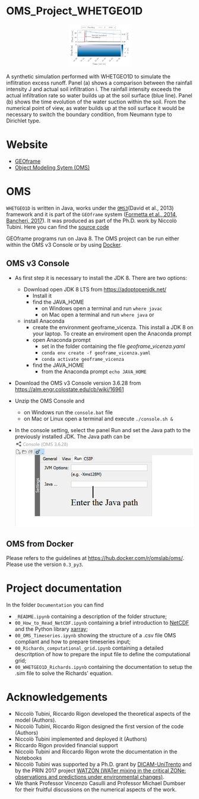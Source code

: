 # OMS_Project_WHETGEO1D

<p align="center" width="100%">
    <img src="Documentation/Figures/Horton.PNG" width="33%">
        <figcaption>A synthetic simulation performed with WHETGEO1D to simulate the inflitration excess runoff. Panel (a) shows a comparison between the rainfall intensity J and actual soil infiltration i. The rainfall intensity exceeds the
actual infiltration rate so water builds up at the soil surface (blue line). Panel (b) shows the time evolution of the water suction within the
soil. From the numerical point of view, as water builds up at the soil surface it would be necessary to switch the boundary condition, from
Neumann type to Dirichlet type.
    </figcaption>
</p>

# Website
- [GEOframe](http://geoframe.blogspot.com/)
- [Object Modeling Sytem (OMS)](https://alm.engr.colostate.edu/cb/project/oms)

# OMS
`WHETGEO1D` is written in Java,  works under the [`OMS3`](https://abouthydrology.blogspot.com/2017/08/oms-3-essentials.html)(David et al., 2013) framework and it is part of the `GEOframe` system ([Formetta et al., 2014](https://doi.org/10.1016/j.envsoft.2014.01.019), [Bancheri, 2017](http://eprints-phd.biblio.unitn.it/2679/)). It was produced as part of the Ph.D. work by Niccolò Tubini.
Here you can find the [source code](https://github.com/geoframecomponents/WHETGEO-1D)

GEOframe programs run on Java 8. The OMS project can be run either within the OMS v3 Console or by using [Docker](https://hub.docker.com/r/omslab/oms/).

## OMS v3 Console
- As first step it is necessary to install the JDK 8. There are two options:
  - Download open JDK 8 LTS from https://adoptopenjdk.net/
    - Install it
    - find the JAVA_HOME
      - on Windows open a terminal and run `where javac`
      - on Mac open a terminal and run `where java`
  or
  - install Anaconda
    - create the environment geoframe_vicenza. This install a JDK 8 on your laptop. To create an enviroment open the Anaconda prompt
    - open Anaconda prompt
      - set in the folder containing the file *geoframe_vicenza.yaml*
      -  `conda env create -f geoframe_vicenza.yaml`
      -  `conda activate geoframe_vicenza`
    - find the JAVA_HOME
      - from the Anaconda prompt `echo JAVA_HOME`
    
- Download the OMS v3 Console version 3.6.28 from  https://alm.engr.colostate.edu/cb/wiki/16961
- Unzip the OMS Console and 
  - on Windows run the `console.bat` file
  - on Mac or Linux open a terminal and execute `./console.sh &`

- In the console setting, select the panel Run and set the Java path to the previously installed JDK. The Java path can be  
![Alt text](Documentation/Figures/java_path.png?raw=true "Title")

## OMS from Docker
Please refers to the guidelines at https://hub.docker.com/r/omslab/oms/. Please use the version `0.3_py3`.

# Project documentation
In the folder `Documentation` you can find
- `_README.ipynb` containing a description of the folder structure;
- `00_How_to_Read_NetCDF.ipynb` containing a brief introduction to [NetCDF](https://www.unidata.ucar.edu/software/netcdf/docs/index.html) and the Python library [xarray](http://xarray.pydata.org/en/stable/index.html);
- `00_OMS_Timeseries.ipynb` showing the structure of a .csv file OMS compliant and how to prepare timeseries input;
- `00_Richards_computational_grid.ipynb` containing a detailed descritption of how to prepare the input file to define the computational grid;
- `00_WHETGEO1D_Richards.ipynb` containing the documentation to setup the .sim file to solve the Richards' equation.

# Acknowledgements

-  Niccolò Tubini, Riccardo Rigon developed the theoretical aspects of the model (Authors). 
-  Niccolò Tubini, Riccardo Rigon designed the first version of the code (Authors)
-  Niccolò Tubini implemented and deployed it (Authors)
-  Riccardo Rigon provided financial support
-  Niccolò Tubini and Riccardo Rigon wrote the documentation in the Notebooks
-  Niccolò Tubini was supported by a Ph.D. grant by [DICAM-UniTrento](https://www.unitn.it/dricam/) and by the PRIN 2017 project [WATZON (WATer mixing in the critical ZONe: observations and predictions under environmental changes)](http://abouthydrology.blogspot.com/2019/06/the-watzon-project.html).
-  We thank Professor Vincenzo Casulli and Professor Michael Dumbser for their fruitful discussions on the numerical aspects of the work. 
